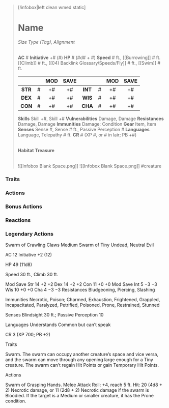 > [!infobox|left clean wmed static]
> # Name
> *Size Type (Tag), Alignment*
> 
> | |
> | - |
> **AC** # **Initiative** +# (#)
> **HP** # (#d# + #)
> **Speed** # ft., [[Burrowing]] # ft. [[Climb]] # ft., [[04) Backlink Glossary/Speeds/Fly]] # ft., [[Swim]] # ft.
> 
> | | | MOD | SAVE | | | MOD | SAVE |
> | :-: | :-: | :-: | :-: | :-: | :-: | :-: | :-: |
> | **STR** | # | +# | +# | **INT** | # | +# | +# | 
> | **DEX** | # | +# | +# | **WIS** | # | +# | +# |
> | **CON** | # | +# | +# | **CHA** | # | +# | +# |
> **Skills** Skill +#, Skill +#
> **Vulnerabilities** Damage, Damage
> **Resistances** Damage, Damage
> **Immunities** Damage; Condition
> **Gear** Item, Item
> **Senses** Sense #, Sense # ft., Passive Perception #
> **Languages** Language, Telepathy # ft.
> **CR** # (XP #, or # in lair; PB +#)
>
> | |
> | - |
> **Habitat**
> **Treasure**
> 
> | |
> | - |
> ![[Infobox Blank Space.png]]
> ![[Infobox Blank Space.png]]
> #creature 


### Traits
### Actions
### Bonus Actions
### Reactions
### Legendary Actions
Swarm of Crawling Claws
Medium Swarm of Tiny Undead, Neutral Evil

AC 12 Initiative +2 (12)

HP 49 (11d8)

Speed 30 ft., Climb 30 ft.

Mod	Save
Str	14	+2	+2
Dex	14	+2	+2
Con	11	+0	+0
Mod	Save
Int	5	−3	−3
Wis	10	+0	+0
Cha	4	−3	−3
Resistances Bludgeoning, Piercing, Slashing

Immunities Necrotic, Poison; Charmed, Exhaustion, Frightened, Grappled, Incapacitated, Paralyzed, Petrified, Poisoned, Prone, Restrained, Stunned

Senses Blindsight 30 ft.; Passive Perception 10

Languages Understands Common but can’t speak

CR 3 (XP 700; PB +2)

Traits

Swarm. The swarm can occupy another creature’s space and vice versa, and the swarm can move through any opening large enough for a Tiny creature. The swarm can’t regain Hit Points or gain Temporary Hit Points.

Actions

Swarm of Grasping Hands. Melee Attack Roll: +4, reach 5 ft. Hit: 20 (4d8 + 2) Necrotic damage, or 11 (2d8 + 2) Necrotic damage if the swarm is Bloodied. If the target is a Medium or smaller creature, it has the Prone condition.